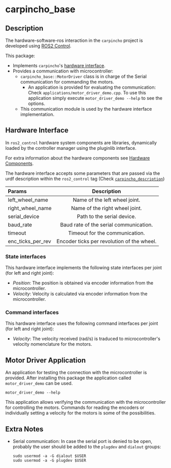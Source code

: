 # carpincho_base

## Description

The hardware-software-ros interaction in the `carpincho` project is developed using [ROS2 Control](https://control.ros.org/master/index.html).

This package:
 - Implements `carpincho`'s [hardware interface](https://control.ros.org/master/doc/ros2_control/hardware_interface/doc/writing_new_hardware_interface.html).
 - Provides a communication with microcontroller:
   - `carpincho_base::MotorDriver` class is in charge of the Serial communication for commanding the motors.
     - An application is provided for evaluating the communication: Check `applications/motor_driver_demo.cpp`. To use this application simply execute `motor_driver_demo --help` to see the options.
   - This communication module is used by the hardware interface implementation.

## Hardware Interface

In `ros2_control` hardware system components are libraries, dynamically loaded by the controller manager using the pluginlib interface.

For extra information about the hardware components see [Hardware Components](https://control.ros.org/master/doc/getting_started/getting_started.html#overview-hardware-components).

The hardware interface accepts some parameters that are passed via the urdf description within the `ros2_control` tag (Check [`carpincho_description`](../carpincho_description/urdf/include/carpincho_control.urdf.xacro))

| Params               | Description |
| :---                 |    :----:   |
| left_wheel_name      | Name of the left wheel joint. |
| right_wheel_name     | Name of the right wheel joint. |
| serial_device        | Path to the serial device. |
| baud_rate            | Baud rate of the serial communication. |
| timeout              | Timeout for the communication. |
| enc_ticks_per_rev    | Encoder ticks per revolution of the wheel. |

### State interfaces

This hardware interface implements the following state interfaces per joint (for left and right joint):
 - *Position*: The position is obtained via encoder information from the microcontroller.
 - *Velocity*: Velocity is calculated via encoder information from the microcontroller.

### Command interfaces

This hardware interface uses the following command interfaces per joint (for left and right joint):
 - *Velocity*: The velocity received (rad/s) is traduced to microcontroller's velocity nomenclature for the motors.


## Motor Driver Application

An application for testing the connection with the microcontroller is provided.
After installing this package the application called `motor_driver_demo` can be used.
```
motor_driver_demo --help
```

This application allows verifying the communication with the microcontroller for controlling the motors. Commands for reading the encoders or individually setting a velocity for the motors is some of the possibilities.

## Extra Notes

 - Serial communication: In case the serial port is denied to be open, probably the user should be added to the `plugdev` and `dialout` groups:
    ```
    sudo usermod -a -G dialout $USER
    sudo usermod -a -G plugdev $USER
    ```
